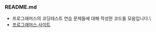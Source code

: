 ### README.md

 - 프로그래머스의 코딩테스트 연습 문제들에 대해 작성한 코드들 모음입니다.\
 - [프로그래머스 사이트](https://programmers.co.kr/) 
